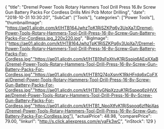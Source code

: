 {
	"title": "Dremel Power Tools Rotary Hammers Tool Drill Press 16.8v Screw Gun Battery Packs For Cordless Drills Mini Pcb Motor Drilling",
	"date": "2018-10-31 10:30:20",
	"SubCat": ["Tools"],
	"categories": ["Power Tools"],
	"thumbnailImage": "https://ae01.alicdn.com/kf/HTB164JwhzTpK1RjSZKPq6y3UpXa7/Dremel-Power-Tools-Rotary-Hammers-Tool-Drill-Press-16-8v-Screw-Gun-Battery-Packs-For-Cordless.jpg_220x220.jpg",
	"BigImage": ["https://ae01.alicdn.com/kf/HTB164JwhzTpK1RjSZKPq6y3UpXa7/Dremel-Power-Tools-Rotary-Hammers-Tool-Drill-Press-16-8v-Screw-Gun-Battery-Packs-For-Cordless.jpg","https://ae01.alicdn.com/kf/HTB19sFpXtjvK1RjSspiq6AEqXXaB/Dremel-Power-Tools-Rotary-Hammers-Tool-Drill-Press-16-8v-Screw-Gun-Battery-Packs-For-Cordless.jpg","https://ae01.alicdn.com/kf/HTB1Q74oXsnrK1RkHFrdq6xCoFXal/Dremel-Power-Tools-Rotary-Hammers-Tool-Drill-Press-16-8v-Screw-Gun-Battery-Packs-For-Cordless.jpg","https://ae01.alicdn.com/kf/HTB1vGNpXzzuK1RjSspeq6ziHVXae/Dremel-Power-Tools-Rotary-Hammers-Tool-Drill-Press-16-8v-Screw-Gun-Battery-Packs-For-Cordless.jpg","https://ae01.alicdn.com/kf/HTB1_NpoXtfvK1RjSspoq6zfNpXas/Dremel-Power-Tools-Rotary-Hammers-Tool-Drill-Press-16-8v-Screw-Gun-Battery-Packs-For-Cordless.jpg"],
	"actualPrice": 48.98,
	"comparePrice": 79.00,
	"linkurl": "http://s.click.aliexpress.com/e/yaFk3wC",
	"inStock": 129
}
